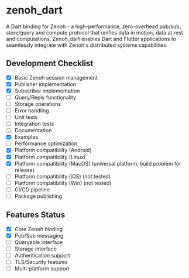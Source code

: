 # zenoh_dart

A Dart binding for Zenoh - a high-performance, zero-overhead pub/sub, store/query and compute protocol that unifies data in motion, data at rest and computations. Zenoh_dart enables Dart and Flutter applications to seamlessly integrate with Zenoh's distributed systems capabilities.


## Development Checklist

- [X] Basic Zenoh session management
- [X] Publisher implementation
- [X] Subscriber implementation  
- [ ] Query/Reply functionality
- [ ] Storage operations
- [ ] Error handling
- [ ] Unit tests
- [ ] Integration tests
- [ ] Documentation
- [X] Examples
- [ ] Performance optimization
- [X] Platform compatibility (Android)
- [X] Platform compatibility (Linux)
- [X] Platform compatibility (MacOS) (universal platform, build problem for release)
- [ ] Platform compatibility (iOS) (not tested)
- [ ] Platform compatibility (Win) (not tested)
- [ ] CI/CD pipeline
- [ ] Package publishing

## Features Status

- [X] Core Zenoh binding
- [X] Pub/Sub messaging
- [ ] Queryable interface
- [ ] Storage interface
- [ ] Authentication support
- [ ] TLS/Security features
- [ ] Multi-platform support